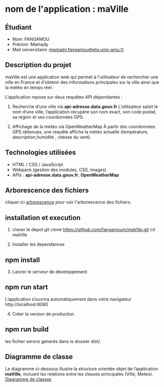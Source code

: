 # nom de l'application : maVille

## Étudiant
- Nom :FANGAMOU
- Prénom :Mamady
- Mail universitaire :mamady.fangamou@etu.univ-amu.fr

## Description du projet
maVille est une application web qui permet à l'utilisateur de rechercher une ville en France et d'obtenir des informations principales sur la ville ainsi que la météo en temps réel :

L’application repose sur deux requêtes API dépendantes :
1) Recherche d’une ville via  **api-adresse.data.gouv.fr**
L’utilisateur saisit le nom d’une ville, l’application récupère son nom exact, son code postal, sa région et ses coordonnées GPS.

2) Affichage de la météo via OpenWeatherMap
 À partir des coordonnées GPS obtenues, une requête affiche la météo actuelle (température, description,humidité , vitesse du vent).


## Technologies utilisées
- HTML / CSS / JavaScript
- Webpack (gestion des modules, CSS, images)
- APIs : **api-adresse.data.gouv.fr**, **OpenWeatherMap**

## Arborescence des fichiers
cliquer ici [arborescence](./src/assets/arborescence.jpg) 
pour voir l'arborescence des fichiers.

## installation et execution 
1) cloner le depot 
git clone  https://github.com/fangamoum/maVille.git
cd maVille

2) Installer les dependances
  ## npm install 

3) Lancer le serveur de développement
  ## npm run start
L’application s’ouvrira automatiquement dans votre navigateur 
http://localhost:8080

4) Créer la version de production
  ## npm run build
  les fichier serons generés dans le dossier dist/.

## Diagramme de classe
Le diagramme ci-dessous illustre la structure orientée objet de l’application **maVille**, incluant les relations entre les classes principales (Ville, Meteo).
[Diagramme de classes](./src/assets/20251015_043430.jpg)